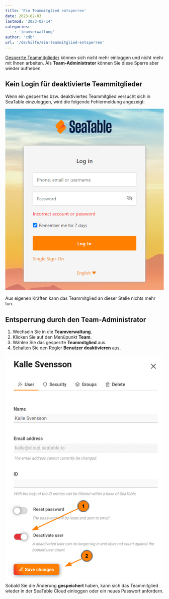 ```yaml
---
title: 'Ein Teammitglied entsperren'
date: 2023-02-03
lastmod: '2023-02-14'
categories:
    - 'teamverwaltung'
author: 'cdb'
url: '/de/hilfe/ein-teammitglied-entsperren'
---
```


[Gesperrte Teammitglieder](https://seatable.io/docs/teamverwaltung/ein-teammitglied-sperren-oder-loeschen/) können sich nicht mehr einloggen und nicht mehr mit Ihnen arbeiten. Als **Team-Administrator** können Sie diese Sperre aber wieder aufheben.

## Kein Login für deaktivierte Teammitglieder

Wenn ein gesperrtes bzw. deaktiviertes Teammitglied versucht sich in SeaTable einzuloggen, wird die folgende Fehlermeldung angezeigt:

![Account eines Mitglieds sperren-Fehlermeldung im LogIn](images/Fehlermeldung-Account-sperren.png)

Aus eigenen Kräften kann das Teammitglied an dieser Stelle nichts mehr tun.

## Entsperrung durch den Team-Administrator

1. Wechseln Sie in die **Teamverwaltung**.
2. Klicken Sie auf den Menüpunkt **Team**.
3. Wählen Sie das gesperrte **Teammitglied** aus.
4. Schalten Sie den Regler **Benutzer deaktivieren** aus.

![Deaktivierten User wieder aktivieren.](images/enable-disabled-user.png) Sobald Sie die Änderung **gespeichert** haben, kann sich das Teammitglied wieder in der SeaTable Cloud einloggen oder ein neues Passwort anfordern.
